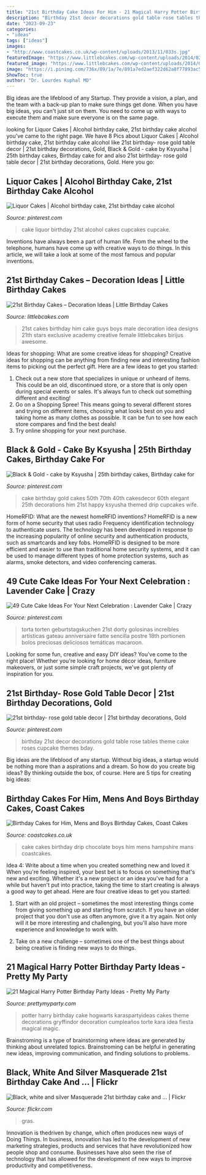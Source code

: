 ```yaml
---
title: "21st Birthday Cake Ideas For Him - 21 Magical Harry Potter Birthday Party Ideas"
description: "Birthday 21st decor decorations gold table rose tables theme cake roses cupcake themes bday"
date: "2023-09-23"
categories:
- "ideas"
tags: ["ideas"]
images:
- "http://www.coastcakes.co.uk/wp-content/uploads/2013/11/033s.jpg"
featuredImage: "https://www.littlebcakes.com/wp-content/uploads/2014/02/21st-Birthday-Cakes-Ideas-1024x768.jpg"
featured_image: "https://www.littlebcakes.com/wp-content/uploads/2014/02/21st-Birthday-Cakes-Ideas-1024x768.jpg"
image: "https://i.pinimg.com/736x/89/1a/7e/891a7ed2aef322d62a8f77893ac5097d.jpg"
ShowToc: true
author: "Dr. Lourdes Kuphal MD"
---
```



Big ideas are the lifeblood of any Startup. They provide a vision, a plan, and the team with a back-up plan to make sure things get done. When you have big ideas, you can't just sit on them. You need to come up with ways to execute them and make sure everyone is on the same page.

	

		
looking for Liquor Cakes | Alcohol birthday cake, 21st birthday cake alcohol you've came to the right page. We have 8 Pics about Liquor Cakes | Alcohol birthday cake, 21st birthday cake alcohol like 21st birthday- rose gold table decor | 21st birthday decorations, Gold, Black &amp; Gold - cake by Ksyusha | 25th birthday cakes, Birthday cake for and also 21st birthday- rose gold table decor | 21st birthday decorations, Gold. Here you go:
		
    
## Liquor Cakes | Alcohol Birthday Cake, 21st Birthday Cake Alcohol

<img loading=lazy src="https://i.pinimg.com/736x/9f/63/ca/9f63ca843df57c9756a02ef4320cb82d.jpg" onerror="this.onerror=null;this.src='https://tse1.mm.bing.net/th?id=OIP.vJWsJ-_ONAnDser4fc58HwHaHN&amp;pid=15.1';" alt="Liquor Cakes | Alcohol birthday cake, 21st birthday cake alcohol">

_Source: pinterest.com_

>cake liquor birthday 21st alcohol cakes cupcakes cupcake. 

	

Inventions have always been a part of human life. From the wheel to the telephone, humans have come up with creative ways to do things. In this article, we will take a look at some of the most famous and popular inventions.

    
## 21st Birthday Cakes – Decoration Ideas | Little Birthday Cakes

<img loading=lazy src="https://www.littlebcakes.com/wp-content/uploads/2014/02/21st-Birthday-Cakes-Ideas-1024x768.jpg" onerror="this.onerror=null;this.src='https://tse1.mm.bing.net/th?id=OIP.HsSGV4GfjytRJmGV4J7c_QHaFj&amp;pid=15.1';" alt="21st Birthday Cakes – Decoration Ideas | Little Birthday Cakes">

_Source: littlebcakes.com_

>21st cakes birthday him cake guys boys male decoration idea designs 21th stars exclusive academy creative female littlebcakes birijus awesome. 

	

Ideas for shopping: What are some creative ideas for shopping?
Creative ideas for shopping can be anything from finding new and interesting fashion items to picking out the perfect gift. Here are a few ideas to get you started: 
1. Check out a new store that specializes in unique or unheard of items. This could be an old, discontinued store, or a store that is only open during special events or sales. It's always fun to check out something different and exciting! 
2. Go on a Shopping Spree! This means going to several different stores and trying on different items, choosing what looks best on you and taking home as many clothes as possible. It can be fun to see how each store compares and find the best deals! 
3. Try online shopping for your next purchase.

    
## Black &amp; Gold - Cake By Ksyusha | 25th Birthday Cakes, Birthday Cake For

<img loading=lazy src="https://i.pinimg.com/736x/4f/2e/38/4f2e38e171958133590f3ac3d82c3791.jpg" onerror="this.onerror=null;this.src='https://tse4.mm.bing.net/th?id=OIP.RRqWhjXwN_qc4n0JmLsmiAHaJ4&amp;pid=15.1';" alt="Black &amp; Gold - cake by Ksyusha | 25th birthday cakes, Birthday cake for">

_Source: pinterest.com_

>cake birthday gold cakes 50th 70th 40th cakesdecor 60th elegant 25th decorations him 21st happy ksyusha themed drip cupcakes wife. 

	

HomeRFID: What are the newest homeRFID inventions?
HomeRFID is a new form of home security that uses radio Frequency identification technology to authenticate users. The technology has been developed in response to the increasing popularity of online security and authentication products, such as smartcards and key fobs. HomeRFID is designed to be more efficient and easier to use than traditional home security systems, and it can be used to manage different types of home protection systems, such as alarms, smoke detectors, and video conferencing cameras.

    
## 49 Cute Cake Ideas For Your Next Celebration : Lavender Cake | Crazy

<img loading=lazy src="https://i.pinimg.com/736x/9e/df/d9/9edfd9684a0b62b58e5a5ab09cca1e0d.jpg" onerror="this.onerror=null;this.src='https://tse4.mm.bing.net/th?id=OIP.LNA9bSkJ_rDNC_u2ZFoZkwHaKh&amp;pid=15.1';" alt="49 Cute Cake Ideas For Your Next Celebration : Lavender Cake | Crazy">

_Source: pinterest.com_

>torta torten geburtstagskuchen 21st dorty golosinas increíbles artísticas gateau anniversaire fatte sencilla postre 18th portionen bolos preciosas deliciosos temáticas macaroon. 

	

Looking for some fun, creative and easy DIY ideas? You've come to the right place! Whether you're looking for home décor ideas, furniture makeovers, or just some simple craft projects, we've got plenty of inspiration for you.

    
## 21st Birthday- Rose Gold Table Decor | 21st Birthday Decorations, Gold

<img loading=lazy src="https://i.pinimg.com/736x/89/1a/7e/891a7ed2aef322d62a8f77893ac5097d.jpg" onerror="this.onerror=null;this.src='https://tse1.mm.bing.net/th?id=OIP.HmXj9jnTP4LVun6YFMEGUQHaNK&amp;pid=15.1';" alt="21st birthday- rose gold table decor | 21st birthday decorations, Gold">

_Source: pinterest.com_

>birthday 21st decor decorations gold table rose tables theme cake roses cupcake themes bday. 

	

Big ideas are the lifeblood of any startup. Without big ideas, a startup would be nothing more than a aspirations and a dream. So how do you create big ideas? By thinking outside the box, of course. Here are 5 tips for creating big ideas: 

    
## Birthday Cakes For Him, Mens And Boys Birthday Cakes, Coast Cakes

<img loading=lazy src="http://www.coastcakes.co.uk/wp-content/uploads/2013/11/033s.jpg" onerror="this.onerror=null;this.src='https://tse2.mm.bing.net/th?id=OIP.7RTNCfwTFxDJbU5OfaQE3gHaL_&amp;pid=15.1';" alt="Birthday Cakes for Him, Mens and Boys Birthday Cakes, Coast Cakes">

_Source: coastcakes.co.uk_

>cake cakes birthday drip chocolate boys him mens hampshire mans coastcakes. 

	

Idea 4: Write about a time when you created something new and loved it
When you're feeling inspired, your best bet is to focus on something that's new and exciting. Whether it's a new project or an idea you've had for a while but haven't put into practice, taking the time to start creating is always a good way to get ahead. Here are four creative ideas to get you started: 
1. Start with an old project – sometimes the most interesting things come from giving something up and starting from scratch. If you have an older project that you don't use as often anymore, give it a try again. Not only will it be more interesting and challenging, but you'll also have more experience and knowledge to work with.

2. Take on a new challenge – sometimes one of the best things about being creative is finding new ways to do things.

    
## 21 Magical Harry Potter Birthday Party Ideas - Pretty My Party

<img loading=lazy src="https://www.prettymyparty.com/wp-content/uploads/2017/07/harry-potter-birthday-cake-e1500691012615.jpg" onerror="this.onerror=null;this.src='https://tse1.mm.bing.net/th?id=OIP.qj0zmbtx7daxmAVyMjfIOQHaLH&amp;pid=15.1';" alt="21 Magical Harry Potter Birthday Party Ideas - Pretty My Party">

_Source: prettymyparty.com_

>potter harry birthday cake hogwarts karaspartyideas cakes theme decorations gryffindor decoration cumpleaños torte kara idea fiesta magical magic. 

	

Brainstroming is a type of brainstorming where ideas are generated by thinking about unrelated topics. Brainstroming can be helpful in generating new ideas, improving communication, and finding solutions to problems.

    
## Black, White And Silver Masquerade 21st Birthday Cake And … | Flickr

<img loading=lazy src="https://c2.staticflickr.com/8/7024/6698439825_90f5e1acc4_b.jpg" onerror="this.onerror=null;this.src='https://tse4.mm.bing.net/th?id=OIP.gY9vPdPmcp_orm98khnSrQHaOM&amp;pid=15.1';" alt="Black, white and silver Masquerade 21st birthday cake and … | Flickr">

_Source: flickr.com_

>gras. 

	

Innovation is thedriven by change, which often produces new ways of Doing Things. In business, innovation has led to the development of new marketing strategies, products and services that have revolutionized how people shop and consume. Businesses have also seen the rise of technology that has allowed for the development of new ways to improve productivity and competitiveness.

